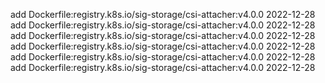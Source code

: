 add Dockerfile:registry.k8s.io/sig-storage/csi-attacher:v4.0.0 2022-12-28
add Dockerfile:registry.k8s.io/sig-storage/csi-attacher:v4.0.0 2022-12-28
add Dockerfile:registry.k8s.io/sig-storage/csi-attacher:v4.0.0 2022-12-28
add Dockerfile:registry.k8s.io/sig-storage/csi-attacher:v4.0.0 2022-12-28
add Dockerfile:registry.k8s.io/sig-storage/csi-attacher:v4.0.0 2022-12-28
add Dockerfile:registry.k8s.io/sig-storage/csi-attacher:v4.0.0 2022-12-28
